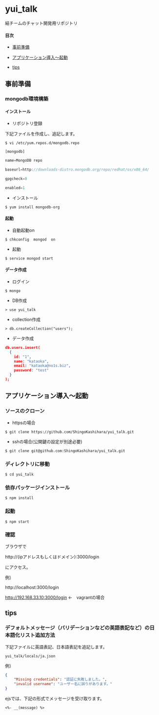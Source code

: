 # yui_talk
結チームのチャット開発用リポジトリ

#### 目次

- [事前準備](https://github.com/ShingoKashihara/yui_talk#%E4%BA%8B%E5%89%8D%E6%BA%96%E5%82%99)

- [アプリケーション導入〜起動](https://github.com/ShingoKashihara/yui_talk#%E3%82%A2%E3%83%97%E3%83%AA%E3%82%B1%E3%83%BC%E3%82%B7%E3%83%A7%E3%83%B3%E5%B0%8E%E5%85%A5%E8%B5%B7%E5%8B%95)

- [tips](https://github.com/ShingoKashihara/yui_talk#tips)

## 事前準備

### mongodb環境構築

#### インストール

- リポジトリ登録

下記ファイルを作成し、追記します。

`$ vi /etc/yum.repos.d/mongodb.repo`

```js
[mongodb]
  
name=MongoDB repo
  
baseurl=http://downloads-distro.mongodb.org/repo/redhat/os/x86_64/
  
gpgcheck=0
  
enabled=1
```

- インストール

`$ yum install mongodb-org`

#### 起動

- 自動起動on

`$ chkconfig  mongod  on`

- 起動

`$ service mongod start`

#### データ作成

- ログイン

`$ mongo`

- DB作成

`> use yui_talk`

- collection作成

`> db.createCollection("users");`

- データ作成

```json
db.users.insert(
  {
    id: "1",
    name: "kataoka",
    email: "kataoka@no1s.biz",
    password: "test"
  }
);
```

## アプリケーション導入〜起動

### ソースのクローン

- httpsの場合

`$ git clone https://github.com/ShingoKashihara/yui_talk.git`

- sshの場合(公開鍵の設定が別途必要)

`$ git clone git@github.com:ShingoKashihara/yui_talk.git`

### ディレクトリに移動

`$ cd yui_talk`

### 依存パッケージインストール

`$ npm install`

### 起動

`$ npm start`

### 確認

ブラウザで

http://{ipアドレスもしくはドメイン}:3000/login

にアクセス。

例）

http://localhost:3000/login

http://192.168.33.10:3000/login ←　vagrantの場合

## tips

### デフォルトメッセージ（バリデーションなどの英語表記など）の日本語化リスト追加方法

下記ファイルに英語表記、日本語表記を追記します。

`yui_talk/locals/ja.json`

例）

```json
{
	"Missing credentials": "認証に失敗しました。",
	"invalid username": "ユーザー名に誤りがあります。"
}
```

ejsでは、下記の形式でメッセージを受け取ります。

```ejs
<%- __(message) %>
```
